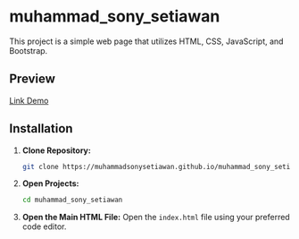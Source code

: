 # muhammad_sony_setiawan

This project is a simple web page that utilizes HTML, CSS, JavaScript, and Bootstrap.

## Preview

[Link Demo](https://influenzailla-github-io.vercel.app/)

## Installation

1. **Clone Repository:**
    ```bash
    git clone https://muhammadsonysetiawan.github.io/muhammad_sony_setiawan/
    ```

2. **Open Projects:**
    ```bash
    cd muhammad_sony_setiawan
    ```

3. **Open the Main HTML File:**
    Open the `index.html` file using your preferred code editor.


